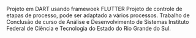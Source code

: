Projeto em DART usando framewoek FLUTTER
Projeto de controle de etapas de processo, pode ser adaptado a vários processos.
Trabalho de Conclusão de curso de Análise e Desenvolvimento de Sistemas Instituto Federal de Ciência e Tecnologia do Estado do Rio Grande do Sul.


